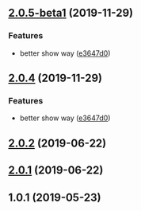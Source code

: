 ## [2.0.5-beta1](https://github.com/damingerdai/ngx-mat-intl-tel-input/compare/2.0.2...2.0.5-beta1) (2019-11-29)


### Features

* better show way ([e3647d0](https://github.com/damingerdai/ngx-mat-intl-tel-input/commit/e3647d095ae186949f64e5a19489f096c112c248))



## [2.0.4](https://github.com/damingerdai/ngx-mat-intl-tel-input/compare/2.0.2...2.0.4) (2019-11-29)


### Features

* better show way ([e3647d0](https://github.com/damingerdai/ngx-mat-intl-tel-input/commit/e3647d095ae186949f64e5a19489f096c112c248))



## [2.0.2](https://github.com/damingerdai/ngx-mat-intl-tel-input/compare/2.0.1...2.0.2) (2019-06-22)



## [2.0.1](https://github.com/damingerdai/ngx-mat-intl-tel-input/compare/1.0.1...2.0.1) (2019-06-22)



## 1.0.1 (2019-05-23)



